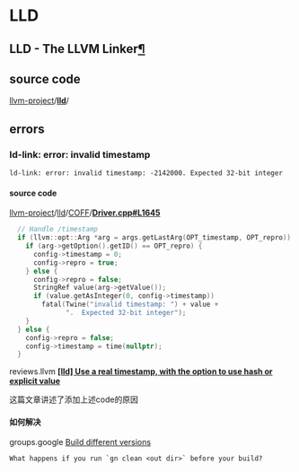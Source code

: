 # LLD

## LLD - The LLVM Linker[¶](https://lld.llvm.org/#lld-the-llvm-linker)



## source code

[llvm-project](https://github.com/llvm/llvm-project)/[**lld**](https://github.com/llvm/llvm-project/tree/main/lld)/



## errors

### ld-link: error: invalid timestamp

```
ld-link: error: invalid timestamp: -2142000. Expected 32-bit integer
```

#### source code

[llvm-project](https://github.com/llvm/llvm-project)/[lld](https://github.com/llvm/llvm-project/tree/main/lld)/[COFF](https://github.com/llvm/llvm-project/tree/main/lld/COFF)/[**Driver.cpp#L1645**](https://github.com/llvm/llvm-project/blob/main/lld/COFF/Driver.cpp#L1645)

```c++
  // Handle /timestamp
  if (llvm::opt::Arg *arg = args.getLastArg(OPT_timestamp, OPT_repro)) {
    if (arg->getOption().getID() == OPT_repro) {
      config->timestamp = 0;
      config->repro = true;
    } else {
      config->repro = false;
      StringRef value(arg->getValue());
      if (value.getAsInteger(0, config->timestamp))
        fatal(Twine("invalid timestamp: ") + value +
              ".  Expected 32-bit integer");
    }
  } else {
    config->repro = false;
    config->timestamp = time(nullptr);
  }
```



reviews.llvm [**[lld] Use a real timestamp, with the option to use hash or explicit value**](https://reviews.llvm.org/D46966)

这篇文章讲述了添加上述code的原因



#### 如何解决

groups.google [Build different versions](https://groups.google.com/a/chromium.org/g/chromium-dev/c/FPwgrwOOsds)

```
What happens if you run `gn clean <out dir>` before your build?
```

